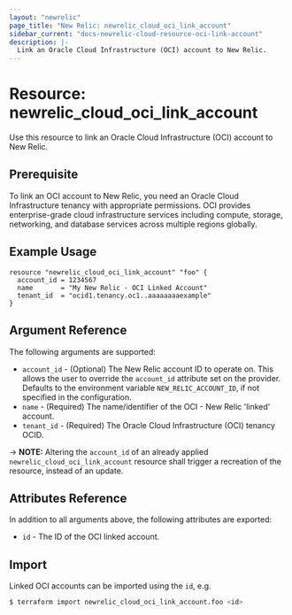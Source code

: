 ```yaml
---
layout: "newrelic"
page_title: "New Relic: newrelic_cloud_oci_link_account"
sidebar_current: "docs-newrelic-cloud-resource-oci-link-account"
description: |-
  Link an Oracle Cloud Infrastructure (OCI) account to New Relic.
---
```

# Resource: newrelic_cloud_oci_link_account

Use this resource to link an Oracle Cloud Infrastructure (OCI) account to New Relic.

## Prerequisite

To link an OCI account to New Relic, you need an Oracle Cloud Infrastructure tenancy with appropriate permissions. OCI provides enterprise-grade cloud infrastructure services including compute, storage, networking, and database services across multiple regions globally.

## Example Usage

```hcl
resource "newrelic_cloud_oci_link_account" "foo" {
  account_id = 1234567
  name       = "My New Relic - OCI Linked Account"
  tenant_id  = "ocid1.tenancy.oc1..aaaaaaaaexample"
}
```

## Argument Reference

The following arguments are supported:

- `account_id` - (Optional) The New Relic account ID to operate on. This allows the user to override the `account_id` attribute set on the provider. Defaults to the environment variable `NEW_RELIC_ACCOUNT_ID`, if not specified in the configuration.
- `name` - (Required) The name/identifier of the OCI - New Relic 'linked' account.
- `tenant_id` - (Required) The Oracle Cloud Infrastructure (OCI) tenancy OCID.

-> **NOTE:** Altering the `account_id` of an already applied `newrelic_cloud_oci_link_account` resource shall trigger a recreation of the resource, instead of an update.

## Attributes Reference

In addition to all arguments above, the following attributes are exported:

- `id` - The ID of the OCI linked account.

## Import

Linked OCI accounts can be imported using the `id`, e.g.

```bash
$ terraform import newrelic_cloud_oci_link_account.foo <id>
```
